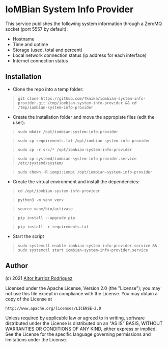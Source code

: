 # IoMBian System Info Provider

This service publishes the following system information through a ZeroMQ socket (port 5557 by default):

- Hostname
- Time and uptime
- Storage (used, total and percent)
- Local network connection status (ip address for each interface)
- Internet connection status


## Installation

- Clone the repo into a temp folder:

> ```git clone https://github.com/Tknika/iombian-system-info-provider.git /tmp/iombian-system-info-provider && cd /tmp/iombian-system-info-provider```

- Create the installation folder and move the appropiate files (edit the user):

> ```sudo mkdir /opt/iombian-system-info-provider```

> ```sudo cp requirements.txt /opt/iombian-system-info-provider```

> ```sudo cp -r src/* /opt/iombian-system-info-provider```

> ```sudo cp systemd/iombian-system-info-provider.service /etc/systemd/system/```

> ```sudo chown -R iompi:iompi /opt/iombian-system-info-provider```

- Create the virtual environment and install the dependencies:

> ```cd /opt/iombian-system-info-provider```

> ```python3 -m venv venv```

> ```source venv/bin/activate```

> ```pip install --upgrade pip```

> ```pip install -r requirements.txt```

- Start the script

> ```sudo systemctl enable iombian-system-info-provider.service && sudo systemctl start iombian-system-info-provider.service```

## Author

(c) 2021 [Aitor Iturrioz Rodríguez](https://github.com/bodiroga)

Licensed under the Apache License, Version 2.0 (the "License");
you may not use this file except in compliance with the License.
You may obtain a copy of the License at

    http://www.apache.org/licenses/LICENSE-2.0

Unless required by applicable law or agreed to in writing, software
distributed under the License is distributed on an "AS IS" BASIS,
WITHOUT WARRANTIES OR CONDITIONS OF ANY KIND, either express or implied.
See the License for the specific language governing permissions and
limitations under the License.